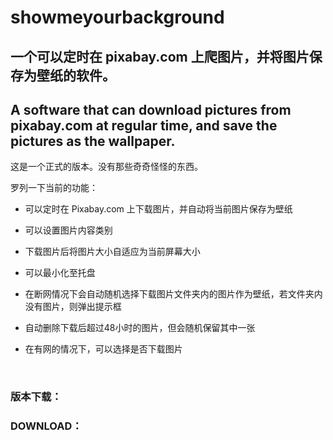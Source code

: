 # showmeyourbackground
## 一个可以定时在 pixabay.com 上爬图片，并将图片保存为壁纸的软件。


## A software that can download pictures from pixabay.com at regular time, and save the pictures as the wallpaper.
 
 
这是一个正式的版本。没有那些奇奇怪怪的东西。


罗列一下当前的功能：
* 可以定时在 Pixabay.com 上下载图片，并自动将当前图片保存为壁纸
* 可以设置图片内容类别
* 下载图片后将图片大小自适应为当前屏幕大小
* 可以最小化至托盘
* 在断网情况下会自动随机选择下载图片文件夹内的图片作为壁纸，若文件夹内没有图片，则弹出提示框
* 自动删除下载后超过48小时的图片，但会随机保留其中一张
* 在有网的情况下，可以选择是否下载图片


  <br/>


### 版本下载：
### DOWNLOAD：




